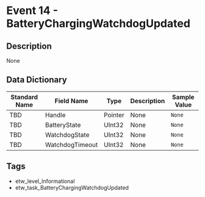# Event 14 - BatteryChargingWatchdogUpdated

## Description
None

## Data Dictionary
|Standard Name|Field Name|Type|Description|Sample Value|
|---|---|---|---|---|
|TBD|Handle|Pointer|None|`None`|
|TBD|BatteryState|UInt32|None|`None`|
|TBD|WatchdogState|UInt32|None|`None`|
|TBD|WatchdogTimeout|UInt32|None|`None`|

## Tags
* etw_level_Informational
* etw_task_BatteryChargingWatchdogUpdated